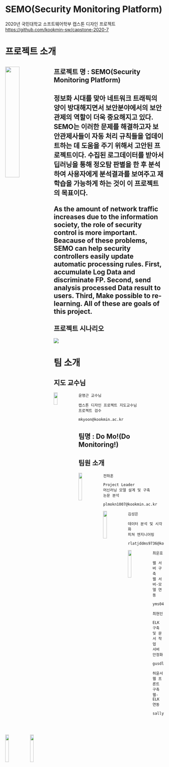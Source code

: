 # SEMO(Security Monitoring Platform)
2020년 국민대학교 소프트웨어학부 캡스톤 디자인 프로젝트 <br>
https://github.com/kookmin-sw/capstone-2020-7


# 프로젝트 소개

<img align="left" width="30%" height="30%" src="https://i.imgur.com/JlF1Rgj.png"></img>
**프로젝트 명 : SEMO(Security Monitoring Platform)**
---
정보화 시대를 맞아 네트워크 트래픽의 양이 방대해지면서 보안분야에서의 보안 관제의 역할이 더욱 중요해지고 있다. SEMO는 이러한 문제를 해결하고자 보안관제사들이 자동 처리 규칙들을 업데이트하는 데 도움을 주기 위해서 고안된 프로젝트이다. 수집된 로그데이터를 받아서 딥러닝을 통해 정오탐 판별을 한 후 분석하여 사용자에게 분석결과를 보여주고 재학습을 가능하게 하는 것이 이 프로젝트의 목표이다.<br><br>
As the amount of network traffic increases due to the information society, the role of security control is more important. Beacause of these problems, SEMO can help security controllers easily update automatic processing rules. First, accumulate Log Data and discriminate FP. Second, send analysis processed Data result to users. Third, Make possible to re-learning. All of these are goals of this project.
<br><br>
**프로젝트 시나리오**
---
<img src="https://i.imgur.com/y4tSq5l.png">

# 팀 소개

## 지도 교수님
<img align="left" width="15%" height="10%" src="https://wfile.kookmin.ac.kr/data/www/profile/2010/05/5c5e79ff50d88e225749756b6403b56d.gif"></img>
```
윤명근 교수님

캡스톤 디자인 프로젝트 지도교수님
프로젝트 검수

mkyoon@kookmin.ac.kr
```

## 팀명 : Do Mo!(Do Monitoring!)
## 팀원 소개

<img align="left" width="15%" height="15%" src="https://i.imgur.com/ww2devO.png"></img>
```
전하훈

Project Leader
머신러닝 모델 설계 및 구축
논문 분석

plmokn1007@kookmin.ac.kr

```

<img align="left" width="15%" height="15%" src="https://i.imgur.com/ww2devO.png"></img>
```
김성은

데이터 분석 및 시각화
피쳐 엔지니어링

rlatjddms9736@kookmin.ac.kr

```

<img align="left" width="15%" height="15%" src="https://i.imgur.com/ww2devO.png"></img>
```
최운호

웹 서버 구축
웹 서버-모델 연동

yms04089@kookmin.ac.kr

```

<img align="left" width="15%" height="15%" src="https://i.imgur.com/ww2devO.png"></img>
```
최현인

ELK 구축 및 문서 작업
서버 안정화

gusdlsdlek@kookmin.ac.kr

```

<img align="left" width="15%" height="15%" src="https://i.imgur.com/ww2devO.png"></img>
```
허윤서
웹 프론트 구축
웹-ELK 연동

sally159357@kookmin.ac.kr

```


